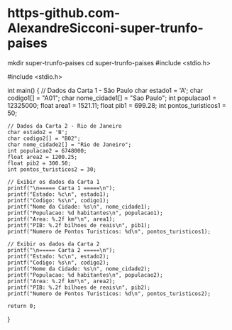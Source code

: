 # https-github.com-AlexandreSicconi-super-trunfo-paises
mkdir super-trunfo-paises cd super-trunfo-paises
#include <stdio.h>

#include <stdio.h>

int main() {
    // Dados da Carta 1 - São Paulo
    char estado1 = 'A';
    char codigo1[] = "A01";
    char nome_cidade1[] = "Sao Paulo";
    int populacao1 = 12325000;
    float area1 = 1521.11;
    float pib1 = 699.28;
    int pontos_turisticos1 = 50;

    // Dados da Carta 2 - Rio de Janeiro
    char estado2 = 'B';
    char codigo2[] = "B02";
    char nome_cidade2[] = "Rio de Janeiro";
    int populacao2 = 6748000;
    float area2 = 1200.25;
    float pib2 = 300.50;
    int pontos_turisticos2 = 30;

    // Exibir os dados da Carta 1
    printf("\n===== Carta 1 =====\n");
    printf("Estado: %c\n", estado1);
    printf("Codigo: %s\n", codigo1);
    printf("Nome da Cidade: %s\n", nome_cidade1);
    printf("Populacao: %d habitantes\n", populacao1);
    printf("Area: %.2f km²\n", area1);
    printf("PIB: %.2f bilhoes de reais\n", pib1);
    printf("Numero de Pontos Turisticos: %d\n", pontos_turisticos1);

    // Exibir os dados da Carta 2
    printf("\n===== Carta 2 =====\n");
    printf("Estado: %c\n", estado2);
    printf("Codigo: %s\n", codigo2);
    printf("Nome da Cidade: %s\n", nome_cidade2);
    printf("Populacao: %d habitantes\n", populacao2);
    printf("Area: %.2f km²\n", area2);
    printf("PIB: %.2f bilhoes de reais\n", pib2);
    printf("Numero de Pontos Turisticos: %d\n", pontos_turisticos2);

    return 0;
}

